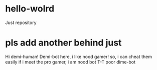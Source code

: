 # hello-wolrd
Just repository
# pls add another behind just
Hi demi-human!
Demi-bot here, i like nood gamer! so, i can cheat them easily 
if i meet the pro gamer, i am nood bot T-T poor dime-bot
